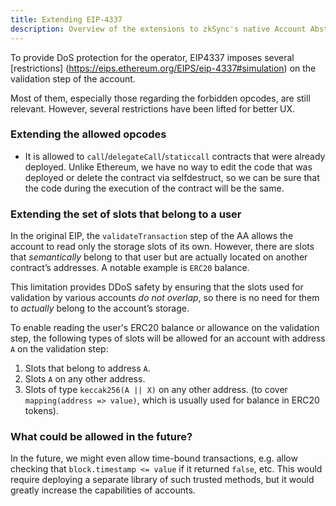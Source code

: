 ```yaml
---
title: Extending EIP-4337
description: Overview of the extensions to zkSync's native Account Abstraction from EIP4337.
---
```


To provide DoS protection for the operator, EIP4337 imposes several [restrictions]
(https://eips.ethereum.org/EIPS/eip-4337#simulation) on the validation step of the
account.

Most of them, especially those regarding the forbidden opcodes, are still relevant. However, several restrictions have been lifted for better UX.

### Extending the allowed opcodes

- It is allowed to `call`/`delegateCall`/`staticcall` contracts that were already
deployed. Unlike Ethereum, we have no way to edit the code that was deployed or
delete the contract via selfdestruct, so we can be sure that the code during the
execution of the contract will be the same.

### Extending the set of slots that belong to a user

In the original EIP, the `validateTransaction` step of the AA allows the account to
read only the storage slots of its own. However, there are slots that
_semantically_ belong to that user but are actually located on another contract’s
addresses. A notable example is `ERC20` balance.

This limitation provides DDoS safety by ensuring that the slots used for validation
by various accounts _do not overlap_, so there is no need for them to _actually_
belong to the account’s storage.

To enable reading the user's ERC20 balance or allowance on the validation step, the
following types of slots will be allowed for an account with address `A` on the validation step:

1. Slots that belong to address `A`.
2. Slots `A` on any other address.
3. Slots of type `keccak256(A || X)` on any other address. (to cover `mapping(address => value)`, which is usually used for balance in ERC20 tokens).

### What could be allowed in the future?

In the future, we might even allow time-bound transactions, e.g. allow checking
that `block.timestamp <= value` if it returned `false`, etc. This would require
deploying a separate library of such trusted methods, but it would greatly increase the capabilities of accounts.
